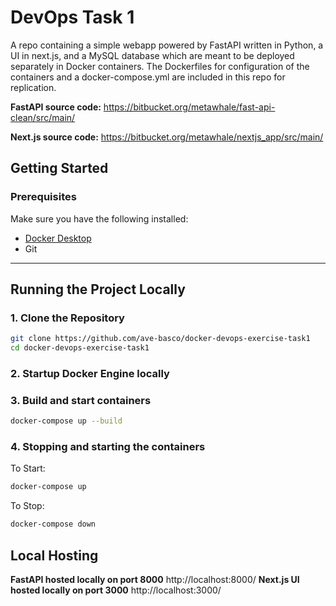 # DevOps Task 1
A repo containing a simple webapp powered by FastAPI written in Python, a UI in next.js, and a MySQL database which are meant to be deployed separately in Docker containers. The Dockerfiles for configuration of the containers and a docker-compose.yml are included in this repo for replication.

**FastAPI source code:** https://bitbucket.org/metawhale/fast-api-clean/src/main/

**Next.js source code:** https://bitbucket.org/metawhale/nextjs_app/src/main/

## Getting Started

### Prerequisites

Make sure you have the following installed:

- [Docker Desktop](https://www.docker.com/)
- Git

---

## Running the Project Locally

### 1. Clone the Repository
```bash
git clone https://github.com/ave-basco/docker-devops-exercise-task1
cd docker-devops-exercise-task1
```
### 2. Startup Docker Engine locally
### 3. Build and start containers
```bash
docker-compose up --build
```
### 4. Stopping and starting the containers
To Start:
```bash
docker-compose up 
```

To Stop:
```bash
docker-compose down
```

## Local Hosting

**FastAPI hosted locally on port 8000** http://localhost:8000/
**Next.js UI hosted locally on port 3000** http://localhost:3000/

